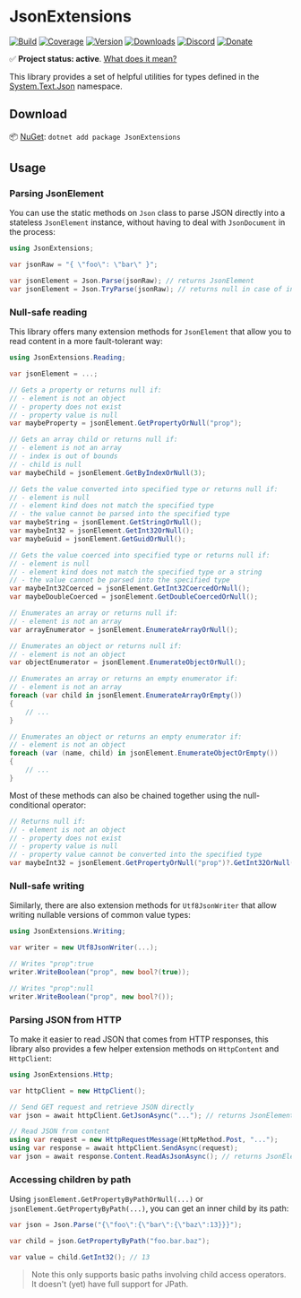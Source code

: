 # JsonExtensions

[![Build](https://github.com/Tyrrrz/JsonExtensions/workflows/main/badge.svg?branch=master)](https://github.com/Tyrrrz/JsonExtensions/actions)
[![Coverage](https://codecov.io/gh/Tyrrrz/JsonExtensions/branch/master/graph/badge.svg)](https://codecov.io/gh/Tyrrrz/JsonExtensions)
[![Version](https://img.shields.io/nuget/v/JsonExtensions.svg)](https://nuget.org/packages/JsonExtensions)
[![Downloads](https://img.shields.io/nuget/dt/JsonExtensions.svg)](https://nuget.org/packages/JsonExtensions)
[![Discord](https://img.shields.io/discord/869237470565392384?label=discord)](https://discord.gg/2SUWKFnHSm)
[![Donate](https://img.shields.io/badge/donate-$$$-purple.svg)](https://tyrrrz.me/donate)

✅ **Project status: active**. [What does it mean?](https://github.com/Tyrrrz/shared/blob/master/docs/project-status.md)

This library provides a set of helpful utilities for types defined in the [System.Text.Json](https://docs.microsoft.com/en-us/dotnet/api/system.text.json) namespace.

## Download

📦 [NuGet](https://nuget.org/packages/JsonExtensions): `dotnet add package JsonExtensions`

## Usage

### Parsing JsonElement

You can use the static methods on `Json` class to parse JSON directly into a stateless `JsonElement` instance, without having to deal with `JsonDocument` in the process:

```csharp
using JsonExtensions;

var jsonRaw = "{ \"foo\": \"bar\" }";

var jsonElement = Json.Parse(jsonRaw); // returns JsonElement
var jsonElement = Json.TryParse(jsonRaw); // returns null in case of invalid JSON
```

### Null-safe reading

This library offers many extension methods for `JsonElement` that allow you to read content in a more fault-tolerant way:

```csharp
using JsonExtensions.Reading;

var jsonElement = ...;

// Gets a property or returns null if:
// - element is not an object
// - property does not exist
// - property value is null
var maybeProperty = jsonElement.GetPropertyOrNull("prop");

// Gets an array child or returns null if:
// - element is not an array
// - index is out of bounds
// - child is null
var maybeChild = jsonElement.GetByIndexOrNull(3);

// Gets the value converted into specified type or returns null if:
// - element is null
// - element kind does not match the specified type
// - the value cannot be parsed into the specified type
var maybeString = jsonElement.GetStringOrNull();
var maybeInt32 = jsonElement.GetInt32OrNull();
var maybeGuid = jsonElement.GetGuidOrNull();

// Gets the value coerced into specified type or returns null if:
// - element is null
// - element kind does not match the specified type or a string
// - the value cannot be parsed into the specified type
var maybeInt32Coerced = jsonElement.GetInt32CoercedOrNull();
var maybeDoubleCoerced = jsonElement.GetDoubleCoercedOrNull();

// Enumerates an array or returns null if:
// - element is not an array
var arrayEnumerator = jsonElement.EnumerateArrayOrNull();

// Enumerates an object or returns null if:
// - element is not an object
var objectEnumerator = jsonElement.EnumerateObjectOrNull();

// Enumerates an array or returns an empty enumerator if:
// - element is not an array
foreach (var child in jsonElement.EnumerateArrayOrEmpty())
{
    // ...
}

// Enumerates an object or returns an empty enumerator if:
// - element is not an object
foreach (var (name, child) in jsonElement.EnumerateObjectOrEmpty())
{
    // ...
}
```

Most of these methods can also be chained together using the null-conditional operator:

```csharp
// Returns null if:
// - element is not an object
// - property does not exist
// - property value is null
// - property value cannot be converted into the specified type
var maybeInt32 = jsonElement.GetPropertyOrNull("prop")?.GetInt32OrNull();
```

### Null-safe writing

Similarly, there are also extension methods for `Utf8JsonWriter` that allow writing nullable versions of common value types:

```csharp
using JsonExtensions.Writing;

var writer = new Utf8JsonWriter(...);

// Writes "prop":true
writer.WriteBoolean("prop", new bool?(true));

// Writes "prop":null
writer.WriteBoolean("prop", new bool?());
```

### Parsing JSON from HTTP

To make it easier to read JSON that comes from HTTP responses, this library also provides a few helper extension methods on `HttpContent` and `HttpClient`:

```csharp
using JsonExtensions.Http;

var httpClient = new HttpClient();

// Send GET request and retrieve JSON directly
var json = await httpClient.GetJsonAsync("..."); // returns JsonElement

// Read JSON from content
using var request = new HttpRequestMessage(HttpMethod.Post, "...");
using var response = await httpClient.SendAsync(request); 
var json = await response.Content.ReadAsJsonAsync(); // returns JsonElement
```

### Accessing children by path

Using `jsonElement.GetPropertyByPathOrNull(...)` or `jsonElement.GetPropertyByPath(...)`, you can get an inner child by its path:

```csharp
var json = Json.Parse("{\"foo\":{\"bar\":{\"baz\":13}}}");

var child = json.GetPropertyByPath("foo.bar.baz");

var value = child.GetInt32(); // 13
```

> Note this only supports basic paths involving child access operators.
It doesn't (yet) have full support for JPath.